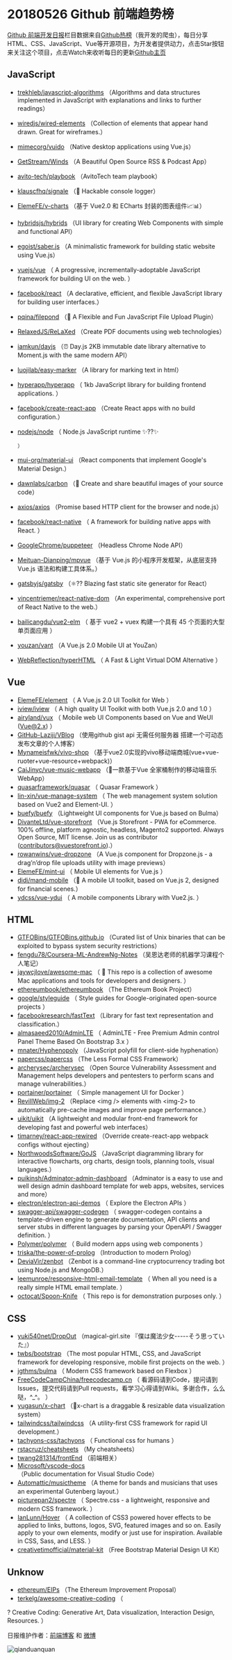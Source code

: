 # 20180526 Github 前端趋势榜

[Github 前端开发日报](http://caibaojian.com/c/news)栏目数据来自[Github热榜](http://news.caibaojian.com/)（我开发的爬虫），每日分享HTML、CSS、JavaScript、Vue等开源项目，为开发者提供动力，点击Star按钮来关注这个项目，点击Watch来收听每日的更新[Github主页](https://github.com/kujian/githubTrending)
## JavaScript

* [trekhleb/javascript-algorithms](https://github.com/trekhleb/javascript-algorithms) （Algorithms and data structures implemented in JavaScript with explanations and links to further readings）
* [wiredjs/wired-elements](https://github.com/wiredjs/wired-elements) （Collection of elements that appear hand drawn. Great for wireframes.）
* [mimecorg/vuido](https://github.com/mimecorg/vuido) （Native desktop applications using Vue.js）
* [GetStream/Winds](https://github.com/GetStream/Winds) （A Beautiful Open Source RSS &amp; Podcast App）
* [avito-tech/playbook](https://github.com/avito-tech/playbook) （AvitoTech team playbook）
* [klauscfhq/signale](https://github.com/klauscfhq/signale) （👋 Hackable console logger）
* [ElemeFE/v-charts](https://github.com/ElemeFE/v-charts) （基于 Vue2.0 和 ECharts 封装的图表组件📈📊）
* [hybridsjs/hybrids](https://github.com/hybridsjs/hybrids) （UI library for creating Web Components with simple and functional API）
* [egoist/saber.js](https://github.com/egoist/saber.js) （A minimalistic framework for building static website using Vue.js）
* [vuejs/vue](https://github.com/vuejs/vue) （
        A progressive, incrementally-adoptable JavaScript framework for building UI on the web.
      ）
* [facebook/react](https://github.com/facebook/react) （A declarative, efficient, and flexible JavaScript library for building user interfaces.）
* [pqina/filepond](https://github.com/pqina/filepond) （🌊 A Flexible and Fun JavaScript File Upload Plugin）
* [RelaxedJS/ReLaXed](https://github.com/RelaxedJS/ReLaXed) （Create PDF documents using web technologies）
* [iamkun/dayjs](https://github.com/iamkun/dayjs) （⏰ Day.js 2KB immutable date library alternative to Moment.js with the same modern API）
* [luojilab/easy-marker](https://github.com/luojilab/easy-marker) （A library for marking text in html）
* [hyperapp/hyperapp](https://github.com/hyperapp/hyperapp) （
        1kb JavaScript library for building frontend applications.
      ）
* [facebook/create-react-app](https://github.com/facebook/create-react-app) （Create React apps with no build configuration.）
* [nodejs/node](https://github.com/nodejs/node) （
        Node.js JavaScript runtime ✨??✨

      ）
* [mui-org/material-ui](https://github.com/mui-org/material-ui) （React components that implement Google's Material Design.）
* [dawnlabs/carbon](https://github.com/dawnlabs/carbon) （🎨 Create and share beautiful images of your source code）
* [axios/axios](https://github.com/axios/axios) （Promise based HTTP client for the browser and node.js）
* [facebook/react-native](https://github.com/facebook/react) （
        A framework for building native apps with React.
      ）
* [GoogleChrome/puppeteer](https://github.com/GoogleChrome/puppeteer) （Headless Chrome Node API）
* [Meituan-Dianping/mpvue](https://github.com/Meituan-Dianping/mpvue) （基于 Vue.js 的小程序开发框架，从底层支持 Vue.js 语法和构建工具体系。）
* [gatsbyjs/gatsby](https://github.com/gatsbyjs/gatsby) （⚛️?? Blazing fast static site generator for React）
* [vincentriemer/react-native-dom](https://github.com/vincentriemer/react-native-dom) （An experimental, comprehensive port of React Native to the web.）
* [bailicangdu/vue2-elm](https://github.com/bailicangdu/vue2-elm) （
        基于 vue2 + vuex 构建一个具有 45 个页面的大型单页面应用
      ）
* [youzan/vant](https://github.com/youzan/vant) （A Vue.js 2.0 Mobile UI at YouZan）
* [WebReflection/hyperHTML](https://github.com/WebReflection/hyperHTML) （
        A Fast &amp; Light Virtual DOM Alternative
      ）

## Vue

* [ElemeFE/element](https://github.com/ElemeFE/element) （
        A Vue.js 2.0 UI Toolkit for Web
      ）
* [iview/iview](https://github.com/iview/iview) （
        A high quality UI Toolkit with both Vue.js 2.0 and 1.0
      ）
* [airyland/vux](https://github.com/airyland/vux) （
        Mobile web UI Components based on Vue and WeUI (Vue@2.x)
      ）
* [GitHub-Laziji/VBlog](https://github.com/GitHub-Laziji/VBlog) （使用github gist api 无需任何服务器 搭建一个可动态发布文章的个人博客）
* [Mynameisfwk/vivo-shop](https://github.com/Mynameisfwk/vivo-shop) （基于vue2.0实现的vivo移动端商城(vue+vue-ruoter+vue-resource+webpack)）
* [CaiJinyc/vue-music-webapp](https://github.com/CaiJinyc/vue-music-webapp) （🌈一款基于Vue 全家桶制作的移动端音乐 WebApp）
* [quasarframework/quasar](https://github.com/quasarframework/quasar) （
        Quasar Framework
      ）
* [lin-xin/vue-manage-system](https://github.com/lin-xin/vue-manage-system) （
        The web management system solution based on Vue2 and Element-UI.
      ）
* [buefy/buefy](https://github.com/buefy/buefy) （Lightweight UI components for Vue.js based on Bulma）
* [DivanteLtd/vue-storefront](https://github.com/DivanteLtd/vue-storefront) （Vue.js Storefront - PWA for eCommerce. 100% offline, platform agnostic, headless, Magento2 supported. Always Open Source, MIT license. Join us as contributor (contributors@vuestorefront.io).）
* [rowanwins/vue-dropzone](https://github.com/rowanwins/vue-dropzone) （A Vue.js component for Dropzone.js - a drag’n’drop file uploads utility with image previews）
* [ElemeFE/mint-ui](https://github.com/ElemeFE/mint-ui) （
        Mobile UI elements for Vue.js
      ）
* [didi/mand-mobile](https://github.com/didi/mand-mobile) （🔮 A mobile UI toolkit, based on Vue.js 2, designed for financial scenes.）
* [ydcss/vue-ydui](https://github.com/ydcss/vue-ydui) （
        A mobile components Library with Vue2.js.
      ）

## HTML

* [GTFOBins/GTFOBins.github.io](https://github.com/GTFOBins/GTFOBins.github.io) （Curated list of Unix binaries that can be exploited to bypass system security restrictions）
* [fengdu78/Coursera-ML-AndrewNg-Notes](https://github.com/fengdu78/Coursera-ML-AndrewNg-Notes) （吴恩达老师的机器学习课程个人笔记）
* [jaywcjlove/awesome-mac](https://github.com/jaywcjlove/awesome-mac) （
         This repo is a collection of awesome Mac applications and tools for developers and designers.
      ）
* [ethereumbook/ethereumbook](https://github.com/ethereumbook/ethereumbook) （The Ethereum Book Project）
* [google/styleguide](https://github.com/google/styleguide) （
        Style guides for Google-originated open-source projects
      ）
* [facebookresearch/fastText](https://github.com/facebookresearch/fastText) （Library for fast text representation and classification.）
* [almasaeed2010/AdminLTE](https://github.com/almasaeed2010/AdminLTE) （
        AdminLTE - Free Premium Admin control Panel Theme Based On Bootstrap 3.x
      ）
* [mnater/Hyphenopoly](https://github.com/mnater/Hyphenopoly) （JavaScript polyfill for client-side hyphenation）
* [papercss/papercss](https://github.com/papercss/papercss) （The Less Formal CSS Framework）
* [archerysec/archerysec](https://github.com/archerysec/archerysec) （Open Source Vulnerability Assessment and Management helps developers and pentesters to perform scans and manage vulnerabilities.）
* [portainer/portainer](https://github.com/portainer/portainer) （
        Simple management UI for Docker
      ）
* [RevillWeb/img-2](https://github.com/RevillWeb/img-2) （Replace &lt;img /&gt; elements with &lt;img-2&gt; to automatically pre-cache images and improve page performance.）
* [uikit/uikit](https://github.com/uikit/uikit) （A lightweight and modular front-end framework for developing fast and powerful web interfaces）
* [timarney/react-app-rewired](https://github.com/timarney/react-app-rewired) （Override create-react-app webpack configs without ejecting）
* [NorthwoodsSoftware/GoJS](https://github.com/NorthwoodsSoftware/GoJS) （JavaScript diagramming library for interactive flowcharts, org charts, design tools, planning tools, visual languages.）
* [puikinsh/Adminator-admin-dashboard](https://github.com/puikinsh/Adminator-admin-dashboard) （Adminator is a easy to use and well design admin dashboard template for web apps, websites, services and more）
* [electron/electron-api-demos](https://github.com/electron/electron-api-demos) （
        Explore the Electron APIs
      ）
* [swagger-api/swagger-codegen](https://github.com/swagger-api/swagger-codegen) （
        swagger-codegen contains a template-driven engine to generate documentation, API clients and server stubs in different languages by parsing your OpenAPI / Swagger definition.
      ）
* [Polymer/polymer](https://github.com/Polymer/polymer) （
        Build modern apps using web components
      ）
* [triska/the-power-of-prolog](https://github.com/triska/the-power-of-prolog) （Introduction to modern Prolog）
* [DeviaVir/zenbot](https://github.com/DeviaVir/zenbot) （Zenbot is a command-line cryptocurrency trading bot using Node.js and MongoDB.）
* [leemunroe/responsive-html-email-template](https://github.com/leemunroe/responsive-html-email-template) （
        When all you need is a really simple HTML email template.
      ）
* [octocat/Spoon-Knife](https://github.com/octocat/Spoon-Knife) （
        This repo is for demonstration purposes only.
      ）

## CSS

* [yuki540net/DropOut](https://github.com/yuki540net/DropOut) （magical-girl.site 『僕は魔法少女-----そう思っていた』）
* [twbs/bootstrap](https://github.com/twbs/bootstrap) （The most popular HTML, CSS, and JavaScript framework for developing responsive, mobile first projects on the web.
      ）
* [jgthms/bulma](https://github.com/jgthms/bulma) （
        Modern CSS framework based on Flexbox
      ）
* [FreeCodeCampChina/freecodecamp.cn](https://github.com/FreeCodeCampChina/freecodecamp.cn) （
        看源码请到Code，提问请到Issues，提交代码请到Pull requests，看学习心得请到Wiki。多谢合作，么么哒，^_^。
      ）
* [yugasun/x-chart](https://github.com/yugasun/x-chart) （🚀x-chart is a draggable &amp; resizable data visualization system）
* [tailwindcss/tailwindcss](https://github.com/tailwindcss/tailwindcss) （A utility-first CSS framework for rapid UI development.）
* [tachyons-css/tachyons](https://github.com/tachyons-css/tachyons) （
        Functional css for humans
      ）
* [rstacruz/cheatsheets](https://github.com/rstacruz/cheatsheets) （My cheatsheets）
* [twang281314/frontEnd](https://github.com/twang281314/frontEnd) （前端相关）
* [Microsoft/vscode-docs](https://github.com/Microsoft/vscode-docs) （Public documentation for Visual Studio Code）
* [Automattic/musictheme](https://github.com/Automattic/musictheme) （A theme for bands and musicians that uses an experimental Gutenberg layout.）
* [picturepan2/spectre](https://github.com/picturepan2/spectre) （
        Spectre.css - a lightweight, responsive and modern CSS framework.
      ）
* [IanLunn/Hover](https://github.com/IanLunn/Hover) （
        A collection of CSS3 powered hover effects to be applied to links, buttons, logos, SVG, featured images and so on. Easily apply to your own elements, modify or just use for inspiration. Available in CSS, Sass, and LESS.
      ）
* [creativetimofficial/material-kit](https://github.com/creativetimofficial/material-kit) （Free Bootstrap Material Design UI Kit）

## Unknow

* [ethereum/EIPs](https://github.com/ethereum/EIPs) （The Ethereum Improvement Proposal）
* [terkelg/awesome-creative-coding](https://github.com/terkelg/awesome-creative-coding) （
        
? Creative Coding: Generative Art, Data visualization, Interaction Design, Resources.
      ）


日报维护作者：[前端博客](http://caibaojian.com/) 和 [微博](http://caibaojian.com/go/weibo)

![qianduanquan](https://user-images.githubusercontent.com/3055447/38468989-651132ac-3b80-11e8-8e6b-15122322a9d7.png)